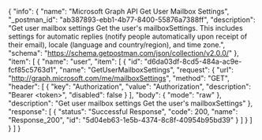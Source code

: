 {
  "info": {
    "name": "Microsoft Graph API Get User Mailbox Settings",
    "_postman_id": "ab387893-ebb1-4b77-8400-55876a7388ff",
    "description": "Get user mailbox settings Get the user's mailboxSettings. This includes settings for automatic replies (notify people automatically upon receipt of their email), locale (language and country/region), and time zone.",
    "schema": "https://schema.getpostman.com/json/collection/v2.0.0/"
  },
  "item": [
    {
      "name": "user",
      "item": [
        {
          "id": "d6da03df-8cd5-484a-ac9e-fcf85c5763d1",
          "name": "GetUserMailboxSettings",
          "request": {
            "url": "http://graph.microsoft.com/me/mailboxSettings",
            "method": "GET",
            "header": [
              {
                "key": "Authorization",
                "value": "Authorization",
                "description": "Bearer &lt;token&gt;",
                "disabled": false
              }
            ],
            "body": {
              "mode": "raw"
            },
            "description": "Get user mailbox settings Get the user's mailboxSettings"
          },
          "response": [
            {
              "status": "Successful Response",
              "code": 200,
              "name": "Response_200",
              "id": "5d04eb63-1e5b-4374-8c8f-40954b95bd39"
            }
          ]
        }
      ]
    }
  ]
}